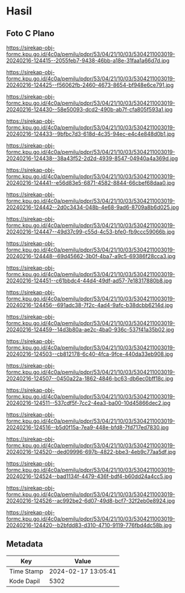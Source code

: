 # Hasil

## Foto C Plano

https://sirekap-obj-formc.kpu.go.id/4c0a/pemilu/pdpr/53/04/21/10/03/5304211003019-20240216-124415--2055feb7-9438-46bb-a18e-31faa1a66d7d.jpg

https://sirekap-obj-formc.kpu.go.id/4c0a/pemilu/pdpr/53/04/21/10/03/5304211003019-20240216-124425--f56062fb-2460-4673-8654-bf948e6ce791.jpg

https://sirekap-obj-formc.kpu.go.id/4c0a/pemilu/pdpr/53/04/21/10/03/5304211003019-20240216-124430--58e50093-dcd2-490b-ab7f-cfa805f593a1.jpg

https://sirekap-obj-formc.kpu.go.id/4c0a/pemilu/pdpr/53/04/21/10/03/5304211003019-20240216-124433--9bfbc7d3-618d-4c35-94ec-e4c4e848d0b1.jpg

https://sirekap-obj-formc.kpu.go.id/4c0a/pemilu/pdpr/53/04/21/10/03/5304211003019-20240216-124438--38a43f52-2d2d-4939-8547-04940a4a369d.jpg

https://sirekap-obj-formc.kpu.go.id/4c0a/pemilu/pdpr/53/04/21/10/03/5304211003019-20240216-124441--e56d83e5-6871-4582-8844-66cbef68daa0.jpg

https://sirekap-obj-formc.kpu.go.id/4c0a/pemilu/pdpr/53/04/21/10/03/5304211003019-20240216-124442--2d0c3434-048b-4e68-9ad6-8709a8b6d025.jpg

https://sirekap-obj-formc.kpu.go.id/4c0a/pemilu/pdpr/53/04/21/10/03/5304211003019-20240216-124447--49d37c99-c55d-4c53-bfe0-fb9ccc59066b.jpg

https://sirekap-obj-formc.kpu.go.id/4c0a/pemilu/pdpr/53/04/21/10/03/5304211003019-20240216-124448--69d45662-3b0f-4ba7-a9c5-69386f28cca3.jpg

https://sirekap-obj-formc.kpu.go.id/4c0a/pemilu/pdpr/53/04/21/10/03/5304211003019-20240216-124451--c61bbdc4-44d4-49df-ad57-7e18317880b8.jpg

https://sirekap-obj-formc.kpu.go.id/4c0a/pemilu/pdpr/53/04/21/10/03/5304211003019-20240216-124456--691adc38-7f2c-4ad4-9afc-b38dcbb6214d.jpg

https://sirekap-obj-formc.kpu.go.id/4c0a/pemilu/pdpr/53/04/21/10/03/5304211003019-20240216-124459--14d3b80a-ae2c-4ba0-936c-537f41a35b02.jpg

https://sirekap-obj-formc.kpu.go.id/4c0a/pemilu/pdpr/53/04/21/10/03/5304211003019-20240216-124503--cb812178-6c40-4fca-9fce-440da33eb908.jpg

https://sirekap-obj-formc.kpu.go.id/4c0a/pemilu/pdpr/53/04/21/10/03/5304211003019-20240216-124507--0450a22a-1862-4846-bc63-db6ec0bff18c.jpg

https://sirekap-obj-formc.kpu.go.id/4c0a/pemilu/pdpr/53/04/21/10/03/5304211003019-20240216-124511--537cdf5f-7cc2-4ea3-ba00-10d45866dec2.jpg

https://sirekap-obj-formc.kpu.go.id/4c0a/pemilu/pdpr/53/04/21/10/03/5304211003019-20240216-124516--b5d0f15a-7ea9-448e-bfd8-7fd717ed7830.jpg

https://sirekap-obj-formc.kpu.go.id/4c0a/pemilu/pdpr/53/04/21/10/03/5304211003019-20240216-124520--ded09996-697b-4822-bbe3-4eb9c77aa5df.jpg

https://sirekap-obj-formc.kpu.go.id/4c0a/pemilu/pdpr/53/04/21/10/03/5304211003019-20240216-124524--bad1134f-4479-436f-bdf4-b60dd24a4cc5.jpg

https://sirekap-obj-formc.kpu.go.id/4c0a/pemilu/pdpr/53/04/21/10/03/5304211003019-20240216-124526--ac992be2-6d07-49d8-bcf7-32f2eb0e8924.jpg

https://sirekap-obj-formc.kpu.go.id/4c0a/pemilu/pdpr/53/04/21/10/03/5304211003019-20240216-124420--b2bfdd83-d310-4710-9119-776fbd4dc58b.jpg


## Metadata

| Key        | Value               |
| ---------- | ------------------- |
| Time Stamp | 2024-02-17 13:05:41 |
| Kode Dapil | 5302                |



